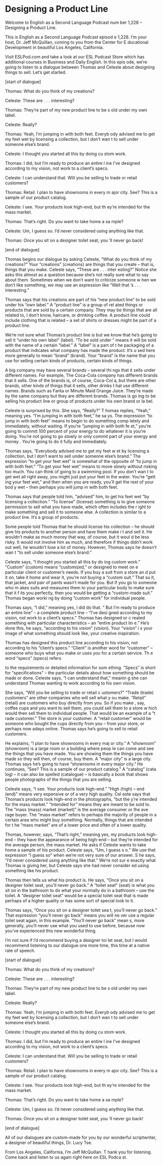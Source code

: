# Designing a Product Line

Welcome to English as a Second Language Podcast num ber 1,228 – Designing a Product Line.  

This is English as a Second Language Podcast episod e 1,228. I’m your host, Dr. Jeff McQuillan, coming to you from the Center for E ducational Development in beautiful Los Angeles, California. 

Visit ESLPod.com and take a look at our ESL Podcast  Store which has additional courses in Business and Daily English. In this epis ode, we’re going to listen to a dialogue between Thomas and Celeste about designing  things to sell. Let’s get started.  

[start of dialogue] 

Thomas: What do you think of my creations? 

Celeste: These are . . . interesting? 

Thomas: They’re part of my new product line to be s old under my own label. 

Celeste: Really? 

Thomas: Yeah, I’m jumping in with both feet. Everyb ody advised me to get my feet wet by licensing a collection, but I don’t wan t to sell under someone else’s brand. 

Celeste: I thought you started all this by doing cu stom work.  

Thomas: I did, but I’m ready to produce an entire l ine I’ve designed according to my vision, not work to a client’s specs. 

Celeste: I can understand that. Will you be selling  to trade or retail customers? 

Thomas: Retail. I plan to have showrooms in every m ajor city. See? This is a sample of our product catalog.  

Celeste: I see. Your products look high-end, but th ey’re intended for the mass market. 

Thomas: That’s right. Do you want to take home a sa mple?  

 Celeste: Um, I guess so. I’d never considered using  anything like that. 

Thomas: Once you sit on a designer toilet seat, you ’ll never go back! 

[end of dialogue] 

Thomas begins our dialogue by asking Celeste, “What  do you think of my creations?” Your “creations” (creations) are things  that you create – that is, things that you make. Celeste says, “These are . . . inter esting?” Notice she asks this almost as a question because she’s not really sure what to say about them. Sometimes when we don’t want to criticize someone w hen we don’t like something, we may use an expression like “Well that ’s . . . interesting.”  

Thomas says that his creations are part of his “new  product line” to be sold under his “own label.” A “product line” is a group of rel ated things or products that are sold by a certain company. They may be things that are all related to, I don’t know, haircare, or drinking coffee. A product line could include clothing that is related – a set of shirts or dresses might be part of a product line.  

We’re not sure what Thomas’s product line is but we  know that he’s going to sell it “under his own label” (label). “To be sold under ” means it will be sold with the name of a certain “label.” A “label” is a part of t he packaging of a product that indicates what company has made the product. It’s u sed here more generally to mean “brand” (brand). Your “brand” is the name that  you use for selling certain kinds of products, certain kinds of things.  

A big company may have several brands – several thi ngs that it sells under different names. For example, The Coca-Cola company  has different brands that it sells. One of the brands is, of course, Coca-Col a, but there are other brands, other kinds of things that it sells, other drinks t hat use different names. Brands such as Fanta or Minute Maid Orange Juice. They’re made by the same company but they are different brands. Thomas is go ing to be selling his product line or group of products under his own brand or la bel.  

Celeste is surprised by this. She says, “Really?” T homas replies, “Yeah,” meaning yes. “I’m jumping in with both feet,” he sa ys. The expression “to jump in with both feet” means to begin to do something comp letely and immediately, without waiting. If you’re “jumping in with both fe et,” you’re going to commit 100 percent of your energy to do whatever it is you’re doing. You’re not going to go slowly or only commit part of your energy and money . You’re going to do it fully and immediately.   

 Thomas says, “Everybody advised me to get my feet w et by licensing a collection, but I don’t want to sell under someone else’s brand.” The expression “to get your feet wet” is somewhat of the opposite of “to jump in with both feet.” “To get your feet wet” means to move slowly without  risking too much. You can think of going to a swimming pool. If you don’t wan t to get wet all right away, you might just put your feet in the water. You’re “gett ing your feet wet,” and then when you are ready, you’ll get the rest of your bod y wet – then perhaps you will jump in with both feet.  

Thomas says that people told him, “advised” him, to  get his feet wet “by licensing a collection.” “To license” (license) something is to give someone permission to sell what you have made, which often includes the r ight to make something and sell it to someone else. A collection is similar to  a product line. It’s a group of products. 

Some people told Thomas that he should license his collection – he should give his products to another person and have them make i t and sell it. He wouldn’t make as much money that way, of course, but it woul d be less risky. It would not involve him as much, and therefore if things didn’t  work out well, he wouldn’t lose a lot of money. However, Thomas says he doesn’t wan t “to sell under someone else’s brand.”  

Celeste says, “I thought you started all this by do ing custom work.” “Custom” (custom) means “customized,” or designed to meet on e particular client or customer’s needs. If you buy a suit from a store an d put it on, take it home and wear it, you’re not buying a “custom suit.” That su it, that jacket, and pair of pants wasn’t made for you. But if you go to someone who m akes suits and measures them to your particular body to make sure that it f its you perfectly, then you would be getting a “custom-made suit.” Thomas began worki ng by doing “custom work” for individual people.  

Thomas says, “I did,” meaning yes, I did do that. “ But I’m ready to produce an entire line” – a complete product line – “I’ve desi gned according to my vision, not work to a client’s specs.” Thomas has designed or c reated something with particular characteristics – an “entire product lin e.” He’s done this, he says, “according to his vision” (vision). Your “vision” i s your image of what something should look like, your creative inspiration.  

Thomas has designed this product line according to his vision, not according to his “client’s specs.” “Client” is another word for “customer” – someone who buys what you make or uses you for a certain service. Th e word “specs” (specs) refers  

to the requirements or detailed information for som ething. “Specs” is short for “specifications” – the particular details about how  something should be made or done. Celeste says, “I can understand that,” meanin g she can understand Thomas wanting to work according to his own vision.   

She says, “Will you be selling to trade or retail c ustomers?” “Trade (trade) customers” are other companies who will sell what y ou make. “Retail” (retail) are customers who buy directly from you. So if you make , say, coffee cups and you want to sell them, you could sell them to a store w hich would then sell them to individual people. That would be an example of a “t rade customer.” The store is your customer. A “retail customer” would be someone  who bought the cups directly from you – from your store, or perhaps now adays online. Thomas says he’s going to sell to retail customers.  

He explains, “I plan to have showrooms in every maj or city.” A “showroom” (showroom) is a large room or a building where peop le can come and see the things that you have made. You are showing them the  things you have made so they will then, of course, buy them. A “major city”  is a large city. Thomas says he’s going to have “showrooms in every major city.”  He continues, “See? This is a sample of our product catalog.” A “catalog” (cata log) – it can also be spelled (catalogue) – is basically a book that shows people  photographs of the things that you are selling.  

Celeste says, “I see. Your products look high-end.”  “High (high) – end (end)” means very expensive or of a very high quality. Cel este says that Thomas’s products look high-end in the photographs, “but the y’re intended for the mass market.” “Intended for” means they are meant to be sold to. The “mass (mass) market (market)” is the average consumer or the ave rage buyer. The “mass market” refers to perhaps the majority of people in  a certain area who might buy something. Normally, things that are intended for t he “mass market” are of a lower price and often of a lower quality.  

Thomas, however, says, “That’s right,” meaning yes,  my products look high-end – they have the appearance of being high-end – but they’re intended for the average person, the mass market. He asks if Celeste  wants to take home a sample of his product. Celeste says, “Um, I guess s o.” We use that expression “I guess so” when we’re not very sure of our answer. S he says, “I’d never considered using anything like that.” We’re not sur e exactly what Thomas is giving her, but Celeste says she had never consider ed using something like his product.  

Thomas then tells us what his product is. He says, “Once you sit on a designer toilet seat, you’ll never go back.” A “toilet seat”  (seat) is what you sit on in the bathroom to do what your normally do in a bathroom – use the toilet. A “designer toilet seat” would be a special toilet seat that is  made perhaps of a higher quality or has some sort of special look to it.  

Thomas says, “Once you sit on a designer toilet sea t, you’ll never go back.” That expression “you’ll never go back” means you will ne ver use a regular toilet seat again, in this example. “You’ll never go back” mean s, more generally, you’ll never use what you used to use before, because now you’ve  experienced this new wonderful thing.  

I’m not sure if I’d recommend buying a designer toi let seat, but I would recommend listening to our dialogue one more time, this time at a native rate of speech. 

[start of dialogue] 

Thomas: What do you think of my creations? 

Celeste: These are . . . interesting? 

Thomas: They’re part of my new product line to be s old under my own label. 

Celeste: Really? 

Thomas: Yeah, I’m jumping in with both feet. Everyb ody advised me to get my feet wet by licensing a collection, but I don’t wan t to sell under someone else’s brand. 

Celeste: I thought you started all this by doing cu stom work.  

Thomas: I did, but I’m ready to produce an entire l ine I’ve designed according to my vision, not work to a client’s specs. 

Celeste: I can understand that. Will you be selling  to trade or retail customers? 

Thomas: Retail. I plan to have showrooms in every m ajor city. See? This is a sample of our product catalog.  

Celeste: I see. Your products look high-end, but th ey’re intended for the mass market.  

 Thomas: That’s right. Do you want to take home a sa mple? 

Celeste: Um, I guess so. I’d never considered using  anything like that. 

Thomas: Once you sit on a designer toilet seat, you ’ll never go back! 

[end of dialogue] 

All of our dialogues are custom-made for you by our  wonderful scriptwriter, a designer of beautiful things, Dr. Lucy Tse. 

From Los Angeles, California, I’m Jeff McQuillan. T hank you for listening. Come back and listen to us again right here on ESL Podca st.  

